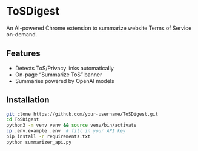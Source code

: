 # ToSDigest

An AI-powered Chrome extension to summarize website Terms of Service on-demand.

## Features

- Detects ToS/Privacy links automatically
- On-page “Summarize ToS” banner
- Summaries powered by OpenAI models

## Installation

```bash
git clone https://github.com/your-username/ToSDigest.git
cd ToSDigest
python3 -m venv venv && source venv/bin/activate
cp .env.example .env  # fill in your API key
pip install -r requirements.txt
python summarizer_api.py
